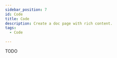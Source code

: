 ```yaml
---
sidebar_position: 7
id: Code
title: Code
description: Create a doc page with rich content.
tags:
  - Code
  
---
```

TODO
